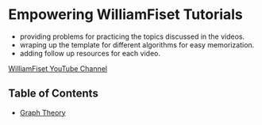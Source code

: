 # Empowering WilliamFiset Tutorials

- providing problems for practicing the topics discussed in the videos.
- wraping up the template for different algorithms for easy
memorization.
- adding follow up resources for each video.

[WilliamFiset YouTube Channel](https://www.youtube.com/@WilliamFiset-videos)

## Table of Contents

- [Graph Theory](graphtheory/README.md)
